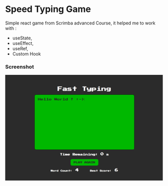 # Speed Typing Game

Simple react game from Scrimba advanced Course,
it helped me to work with :

- useState,
- useEffect,
- useRef,
- Custom Hook

### Screenshot

![](./public/screenshot.png)

